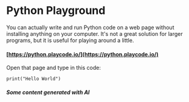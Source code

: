 # Python Playground

You can actually write and run Python code on a web page without installing anything on your computer.  It's not a great solution for larger programs, but it is useful for playing around a little.

#### [https://python.playcode.io/](https://python.playcode.io/)

Open that page and type in this code:

```
print("Hello World")
```

####

##### Some content generated with AI